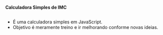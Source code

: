 **Calculadora Simples de IMC**
##
* É uma calculadora simples em JavaScript.
* Objetivo é meramente treino e ir melhorando conforme novas ideias. 
